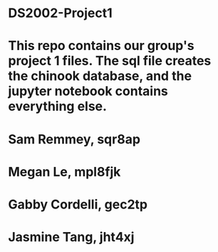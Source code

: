 # DS2002-Project1

# This repo contains our group's project 1 files. The sql file creates the chinook database, and the jupyter notebook contains everything else.

# Sam Remmey, sqr8ap
# Megan Le, mpl8fjk
# Gabby Cordelli, gec2tp
# Jasmine Tang, jht4xj
